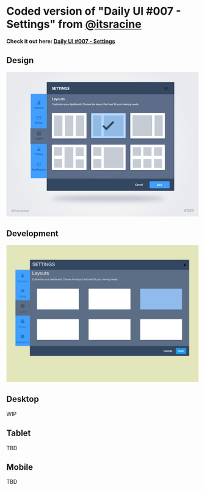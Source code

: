 # Coded version of "Daily UI #007 - Settings" from [@itsracine](https://twitter.com/itsracine)
**Check it out here: [Daily UI #007 - Settings](https://dribbble.com/shots/2461403-Daily-UI-007-Settings)**

## Design
![Design Version](/img/design-version.jpg)
## Development
![First Draft](/img/first-draft.png)
## Desktop
WIP
## Tablet
TBD
## Mobile
TBD

